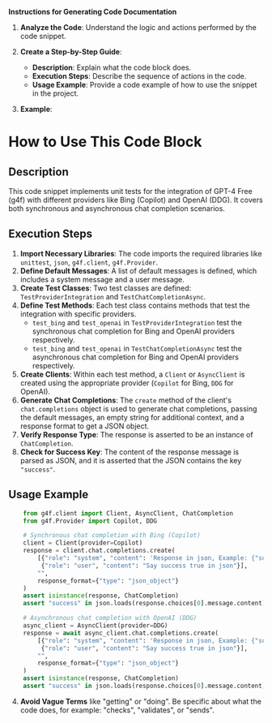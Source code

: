 **Instructions for Generating Code Documentation**

1. **Analyze the Code**: Understand the logic and actions performed by the code snippet.

2. **Create a Step-by-Step Guide**:
    - **Description**: Explain what the code block does.
    - **Execution Steps**: Describe the sequence of actions in the code.
    - **Usage Example**: Provide a code example of how to use the snippet in the project.

3. **Example**:

How to Use This Code Block
=========================================================================================

Description
-------------------------
This code snippet implements unit tests for the integration of GPT-4 Free (g4f) with different providers like Bing (Copilot) and OpenAI (DDG). It covers both synchronous and asynchronous chat completion scenarios.

Execution Steps
-------------------------
1. **Import Necessary Libraries**: The code imports the required libraries like `unittest`, `json`, `g4f.client`, `g4f.Provider`.
2. **Define Default Messages**: A list of default messages is defined, which includes a system message and a user message.
3. **Create Test Classes**: Two test classes are defined: `TestProviderIntegration` and `TestChatCompletionAsync`.
4. **Define Test Methods**: Each test class contains methods that test the integration with specific providers.
    - `test_bing` and `test_openai` in `TestProviderIntegration` test the synchronous chat completion for Bing and OpenAI providers respectively.
    - `test_bing` and `test_openai` in `TestChatCompletionAsync` test the asynchronous chat completion for Bing and OpenAI providers respectively.
5. **Create Clients**: Within each test method, a `Client` or `AsyncClient` is created using the appropriate provider (`Copilot` for Bing, `DDG` for OpenAI).
6. **Generate Chat Completions**: The `create` method of the client's `chat.completions` object is used to generate chat completions, passing the default messages, an empty string for additional context, and a response format to get a JSON object.
7. **Verify Response Type**: The response is asserted to be an instance of `ChatCompletion`.
8. **Check for Success Key**: The content of the response message is parsed as JSON, and it is asserted that the JSON contains the key `"success"`.

Usage Example
-------------------------

```python
    from g4f.client import Client, AsyncClient, ChatCompletion
    from g4f.Provider import Copilot, DDG

    # Synchronous chat completion with Bing (Copilot)
    client = Client(provider=Copilot)
    response = client.chat.completions.create(
        [{"role": "system", "content": 'Response in json, Example: {"success": false}'},
         {"role": "user", "content": "Say success true in json"}],
        "",
        response_format={"type": "json_object"}
    )
    assert isinstance(response, ChatCompletion)
    assert "success" in json.loads(response.choices[0].message.content)

    # Asynchronous chat completion with OpenAI (DDG)
    async_client = AsyncClient(provider=DDG)
    response = await async_client.chat.completions.create(
        [{"role": "system", "content": 'Response in json, Example: {"success": false}'},
         {"role": "user", "content": "Say success true in json"}],
        "",
        response_format={"type": "json_object"}
    )
    assert isinstance(response, ChatCompletion)
    assert "success" in json.loads(response.choices[0].message.content)

```

4. **Avoid Vague Terms** like "getting" or "doing". Be specific about what the code does, for example: "checks", "validates", or "sends".